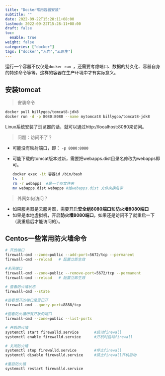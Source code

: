 ```yaml
---
title: "Docker常用容器安装"
subtitle: ""
date: 2022-09-22T15:28:11+08:00
lastmod: 2022-09-22T15:28:11+08:00
draft: false
toc:
  enable: true
weight: false
categories: ["docker"]
tags: ["docker","入门","云原生"]
---
```




运行一个容器不仅仅是`docker run `，还需要考虑端口、数据的持久化、容器自身的特殊命令等等，这样的容器在生产环境中才有实际意义。



## 安装tomcat

> 安装命令

```bash
docker pull billygoo/tomcat8-jdk8
docker run -d -p 8080:8080 --name mytomcat8 billygoo/tomcat8-jdk8
```

Linux系统安装了浏览器的话，就可以通过http://localhost:8080来访问。

> 问题：访问不了？

- 可能没有映射端口，即： `-p 8080:8080`

- 可能下载的tomcat版本过新，需要把webapps.dist目录名修改为webapps即可。

  ```bash
  docker exec -it 容器id /bin/bash
  ls -l
  rm -r webapps  #是一个空文件夹
  mv webapps.dist webapps #给webapps.dist 文件夹换名字
  ```

> 外网如何访问？

- 如果服务器是云服务器，需要开启**安全组8080端口**和**防火墙8080端口**
- 如果是本地虚拟机，开启**防火墙8080端口**，如果还是访问不了就重启一下（我重启后才能访问的）。

## Centos一些常用防火墙命令

```bash
# 开放端口
firewall-cmd --zone=public --add-port=5672/tcp --permanent
firewall-cmd --reload   # 配置立即生效

#关闭端口
firewall-cmd --zone=public --remove-port=5672/tcp --permanent 
firewall-cmd --reload   # 配置立即生效

# 查看防火墙状态
firewall-cmd --state

#查看想开的端口是否已开
firewall-cmd --query-port=8888/tcp

#查看防火墙所有开放的端口
firewall-cmd --zone=public --list-ports

# 开启防火墙
systemctl start firewalld.service  		#启动firewall
systemctl enable firewalld.service		#开机时启动firewall

# 关闭防火墙
systemctl stop firewalld.service        #停止firewall
systemctl disable firewalld.service		#禁止firewall开机启动

#重启防火墙
systemctl restart firewalld.service
```


















